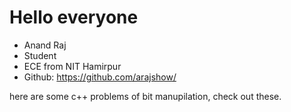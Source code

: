 # Hello everyone 

- Anand Raj
- Student
- ECE from NIT Hamirpur
- Github: https://github.com/arajshow/

here are some c++ problems of bit manupilation, check out these.
